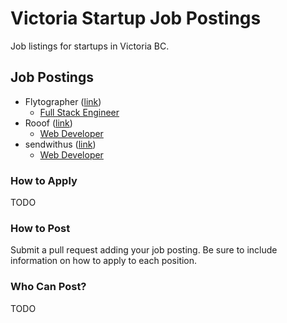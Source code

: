 # Victoria Startup Job Postings

Job listings for startups in Victoria BC.

## Job Postings
* Flytographer ([link](http://www.flytographer.com/))
  * [Full Stack Engineer](flytographer/posting.md)
* Rooof ([link](https://www.rooof.com/))
  * [Web Developer](rooof/posting.md)
* sendwithus ([link](https://www.sendwithus.com))
  * [Web Developer](sendwithus/posting.md)

### How to Apply

TODO

### How to Post

Submit a pull request adding your job posting. Be sure to include information on how to apply to each position.

### Who Can Post?

TODO
